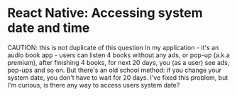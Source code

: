 
# React Native: Accessing system date and time

CAUTION: this is not duplicate of this question
In my application - it's an audio book app - users can listen 4 books without any ads, or pop-up (a.k.a premium), after finishing 4 books, for next 20 days, you (as a user) see ads, pop-ups and so on. But there's an old school method: if you change your system date,  you don't have to wait for 20 days.
I've fixed this problem, but I'm curious, is there any way to access users system date?

        